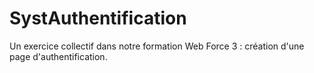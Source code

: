 # SystAuthentification
Un exercice collectif dans notre formation Web Force 3 : création d'une page d'authentification.
